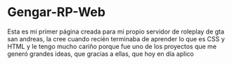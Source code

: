 # Gengar-RP-Web
Esta es mi primer página creada para mi propio servidor de roleplay de gta san andreas, la cree cuando recién terminaba de aprender lo que es CSS y HTML y le tengo mucho cariño porque fue uno de los proyectos que me generó grandes ideas, que gracias a ellas, que hoy en día aplico
